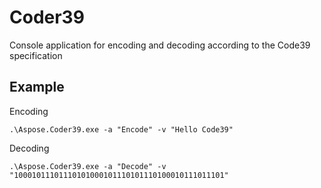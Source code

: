# Coder39

Console application for encoding and decoding according to the Code39 specification

## Example
Encoding
```console
.\Aspose.Coder39.exe -a "Encode" -v "Hello Code39"
```
Decoding
```console
.\Aspose.Coder39.exe -a "Decode" -v "10001011101110101000101110101110100010111011101"
```
